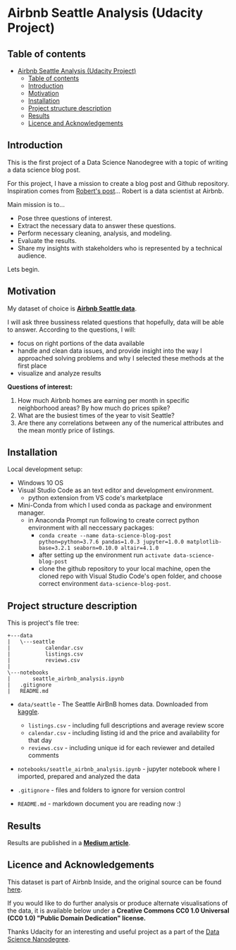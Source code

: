 # Airbnb Seattle Analysis (Udacity Project)

## Table of contents

- [Airbnb Seattle Analysis (Udacity Project)](#airbnb-seattle-analysis-udacity-project)
  - [Table of contents](#table-of-contents)
  - [Introduction](#introduction)
  - [Motivation](#motivation)
  - [Installation](#installation)
  - [Project structure description](#project-structure-description)
  - [Results](#results)
  - [Licence and Acknowledgements](#licence-and-acknowledgements)
   

## Introduction

This is the first project of a Data Science Nanodegree with a topic of writing a data science blog post.

For this project, I have a mission to create a blog post and Github repository. Inspiration comes from [Robert's post](**https://medium.com/@rchang**)... Robert is a data scientist at Airbnb.

Main mission is to...

* Pose three questions of interest.
* Extract the necessary data to answer these questions.
* Perform necessary cleaning, analysis, and modeling.
* Evaluate the results.
* Share my insights with stakeholders who is represented by a technical audience.

Lets begin.

## Motivation

My dataset of choice is [**Airbnb Seattle data**](https://www.kaggle.com/airbnb/seattle/data).

I will ask three bussiness related questions that hopefully, data will be able to answer. According to the questions, I will:
  * focus on right portions of the data available
  * handle and clean data issues, and provide insight into the way I approached solving  problems and why I selected these methods at the first place
  * visualize and analyze results 

**Questions of interest:**

1) How much Airbnb homes are earning per month in specific neighborhood areas? By how much do prices spike?
2) What are the busiest times of the year to visit Seattle?
3) Are there any correlations between any of the numerical attributes and the mean montly price of listings.

## Installation

Local development setup:

* Windows 10 OS
* Visual Studio Code as an text editor and development environment.
  * python extension from VS code's marketplace
* Mini-Conda from which I used conda as package and environment manager.
  * in Anaconda Prompt run following to create correct python environment with all neccessary packages:
    * `conda create --name data-science-blog-post python=python=3.7.6 pandas=1.0.3 jupyter=1.0.0 matplotlib-base=3.2.1 seaborn=0.10.0 altair=4.1.0`
    * after setting up the environment run `activate data-science-blog-post`
    * clone the github repository to your local machine, open the cloned repo with Visual Studio Code's open folder, and choose correct environment `data-science-blog-post`.

## Project structure description

This is project's file tree:

```
+---data
|   \---seattle
|           calendar.csv
|           listings.csv
|           reviews.csv
|
\---notebooks
|       seattle_airbnb_analysis.ipynb
|   .gitignore
|   README.md
```

* `data/seattle` - The Seattle AirBnB homes data. Downloaded from [kaggle](https://www.kaggle.com/airbnb/seattle/data). 
    *  `listings.csv` - including full descriptions and average review score
  *  `calendar.csv` - including listing id and the price and availability for that day
  *  `reviews.csv` - including unique id for each reviewer and detailed comments

* `notebooks/seattle_airbnb_analysis.ipynb` - jupyter notebook where I imported, prepared and analyzed the data
* `.gitignore` - files and folders to ignore for version control
* `README.md` - markdown document you are reading now :)

## Results

Results are published in a **[Medium article]()**.

## Licence and Acknowledgements

This dataset is part of Airbnb Inside, and the original source can be found [here](http://insideairbnb.com/get-the-data.html).

If you would like to do further analysis or produce alternate visualisations of the data, it is available below under a **Creative Commons CC0 1.0 Universal (CC0 1.0) "Public Domain Dedication" license.**

Thanks Udacity for an interesting and useful project as a part of the [Data Science Nanodegree](https://www.udacity.com/course/data-scientist-nanodegree--nd025).